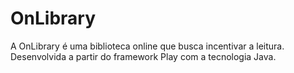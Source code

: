 # OnLibrary
A OnLibrary é uma biblioteca online que busca incentivar a leitura. Desenvolvida a partir do framework Play com a tecnologia Java.
